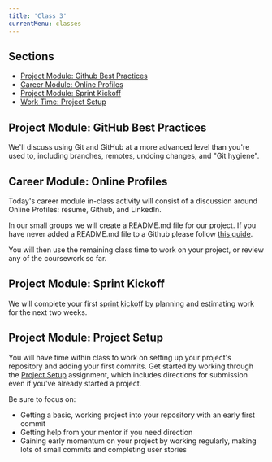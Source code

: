 ```yaml
---
title: 'Class 3'
currentMenu: classes
---
```


## Sections

- [Project Module: Github Best Practices](#project-module-github-best-practices)
- [Career Module: Online Profiles](#career-module-online-profiles)
- [Project Module: Sprint Kickoff](#project-module-sprint-kickoff)
- [Work Time: Project Setup](#project-module-project-setup)

## Project Module: GitHub Best Practices

We'll discuss using Git and GitHub at a more advanced level than you're used to, including branches, remotes, undoing changes, and "Git hygiene".

## Career Module: Online Profiles

Today's career module in-class activity will consist of a discussion around Online Profiles: resume, Github, and LinkedIn.

In our small groups we will create a README.md file for our project. If you have never added a README.md file to a Github please follow [this guide](../../articles/github-readme/).

You will then use the remaining class time to work on your project, or review any of the coursework so far.

## Project Module: Sprint Kickoff

We will complete your first [sprint kickoff](../../articles/agile-ceremonies/#sprint-kickoff) by planning and estimating work for the next two weeks.

## Project Module: Project Setup

You will have time within class to work on setting up your project's repository and adding your first commits. Get started by working through the [Project Setup](../../assignments/project-setup/) assignment, which includes directions for submission even if you've already started a project.

Be sure to focus on:
- Getting a basic, working project into your repository with an early first commit
- Getting help from your mentor if you need direction
- Gaining early momentum on your project by working regularly, making lots of small commits and completing user stories
